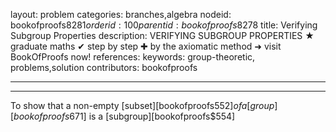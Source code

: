 layout: problem
categories: branches,algebra
nodeid: bookofproofs$8281
orderid: 100
parentid: bookofproofs$8278
title: Verifying Subgroup Properties
description: VERIFYING SUBGROUP PROPERTIES &#9733; graduate maths &#10004; step by step &#10010; by the axiomatic method &#10140; visit BookOfProofs now!
references: 
keywords: group-theoretic, problems,solution
contributors: bookofproofs

---


---

To show that a non-empty [subset][bookofproofs$552] of a [group][bookofproofs$671] is a [subgroup][bookofproofs$554]
